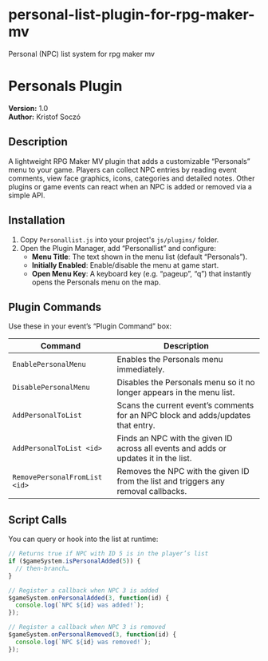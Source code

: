 # personal-list-plugin-for-rpg-maker-mv
Personal (NPC) list system for rpg maker mv

# Personals Plugin

**Version:** 1.0  
**Author:** Kristof Soczó

## Description
A lightweight RPG Maker MV plugin that adds a customizable “Personals” menu to your game. Players can collect NPC entries by reading event comments, view face graphics, icons, categories and detailed notes. Other plugins or game events can react when an NPC is added or removed via a simple API.

## Installation
1. Copy `Personallist.js` into your project's `js/plugins/` folder.  
2. Open the Plugin Manager, add “Personallist” and configure:
   - **Menu Title**: The text shown in the menu list (default “Personals”).
   - **Initially Enabled**: Enable/disable the menu at game start.
   - **Open Menu Key**: A keyboard key (e.g. “pageup”, “q”) that instantly opens the Personals menu on the map.

## Plugin Commands
Use these in your event’s “Plugin Command” box:

| Command                        | Description                                                                                   |
|--------------------------------|-----------------------------------------------------------------------------------------------|
| `EnablePersonalMenu`           | Enables the Personals menu immediately.                                                      |
| `DisablePersonalMenu`          | Disables the Personals menu so it no longer appears in the menu list.                        |
| `AddPersonalToList`            | Scans the current event’s comments for an NPC block and adds/updates that entry.             |
| `AddPersonalToList <id>`       | Finds an NPC with the given ID across all events and adds or updates it in the list.         |
| `RemovePersonalFromList <id>`  | Removes the NPC with the given ID from the list and triggers any removal callbacks.          |

## Script Calls
You can query or hook into the list at runtime:

```js
// Returns true if NPC with ID 5 is in the player’s list
if ($gameSystem.isPersonalAdded(5)) {
  // then-branch…
}

// Register a callback when NPC 3 is added
$gameSystem.onPersonalAdded(3, function(id) {
  console.log(`NPC ${id} was added!`);
});

// Register a callback when NPC 3 is removed
$gameSystem.onPersonalRemoved(3, function(id) {
  console.log(`NPC ${id} was removed!`);
});

